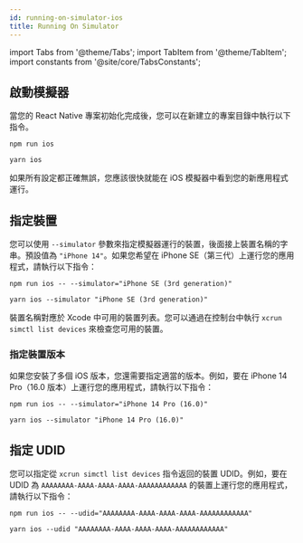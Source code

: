 ```yaml
---
id: running-on-simulator-ios
title: Running On Simulator
---
```


import Tabs from '@theme/Tabs'; import TabItem from '@theme/TabItem'; import constants from '@site/core/TabsConstants';

## 啟動模擬器

當您的 React Native 專案初始化完成後，您可以在新建立的專案目錄中執行以下指令。

<Tabs groupId="package-manager" queryString defaultValue={constants.defaultPackageManager} values={constants.packageManagers}>
<TabItem value="npm">

```shell
npm run ios
```

</TabItem>
<TabItem value="yarn">

```shell
yarn ios
```

</TabItem>
</Tabs>

如果所有設定都正確無誤，您應該很快就能在 iOS 模擬器中看到您的新應用程式運行。

## 指定裝置

您可以使用 `--simulator` 參數來指定模擬器運行的裝置，後面接上裝置名稱的字串。預設值為 `"iPhone 14"`。如果您希望在 iPhone SE（第三代）上運行您的應用程式，請執行以下指令：

<Tabs groupId="package-manager" queryString defaultValue={constants.defaultPackageManager} values={constants.packageManagers}>
<TabItem value="npm">

```shell
npm run ios -- --simulator="iPhone SE (3rd generation)"
```

</TabItem>
<TabItem value="yarn">

```shell
yarn ios --simulator "iPhone SE (3rd generation)"
```

</TabItem>
</Tabs>

裝置名稱對應於 Xcode 中可用的裝置列表。您可以通過在控制台中執行 `xcrun simctl list devices` 來檢查您可用的裝置。

### 指定裝置版本

如果您安裝了多個 iOS 版本，您還需要指定適當的版本。例如，要在 iPhone 14 Pro（16.0 版本）上運行您的應用程式，請執行以下指令：

<Tabs groupId="package-manager" queryString defaultValue={constants.defaultPackageManager} values={constants.packageManagers}>
<TabItem value="npm">

```shell
npm run ios -- --simulator="iPhone 14 Pro (16.0)"
```

</TabItem>
<TabItem value="yarn">

```shell
yarn ios --simulator "iPhone 14 Pro (16.0)"
```

</TabItem>
</Tabs>

## 指定 UDID

您可以指定從 `xcrun simctl list devices` 指令返回的裝置 UDID。例如，要在 UDID 為 `AAAAAAAA-AAAA-AAAA-AAAA-AAAAAAAAAAAA` 的裝置上運行您的應用程式，請執行以下指令：

<Tabs groupId="package-manager" queryString defaultValue={constants.defaultPackageManager} values={constants.packageManagers}>
<TabItem value="npm">

```shell
npm run ios -- --udid="AAAAAAAA-AAAA-AAAA-AAAA-AAAAAAAAAAAA"
```

</TabItem>
<TabItem value="yarn">

```shell
yarn ios --udid "AAAAAAAA-AAAA-AAAA-AAAA-AAAAAAAAAAAA"
```

</TabItem>
</Tabs>